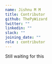```yaml
---
name: Jishnu M M
title: Contributor
github: ThePyWizard
twitter: ""
linkedin: ""
slack: ""
joining_date: ""
role : contributor
---
```


Still waiting for this
